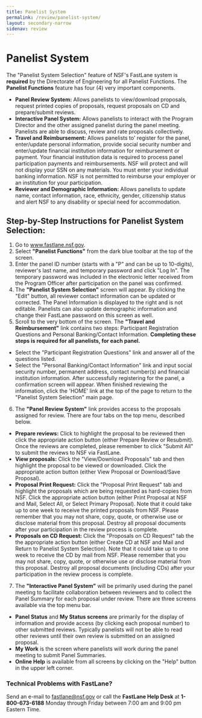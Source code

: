 ```yaml
---
title: Panelist System
permalink: /review/panelist-system/
layout: secondary-narrow
sidenav: review
---
```


# Panelist System

The "Panelist System Selection" feature of NSF's FastLane system is **required** by the Directorate of Engineering for all Panelist Functions.
The **Panelist Functions** feature has four (4) very important components.

- **Panel Review System:** Allows panelists to view/download proposals, request printed copies of proposals, request proposals on CD and prepare/submit reviews.
- **Interactive Panel System:** Allows panelists to interact with the Program Director and the other assigned panelist during the panel meeting. Panelists are able to discuss, review and rate proposals collectively.
- **Travel and Reimbursement:** Allows panelists to' register for the panel, enter/update personal information, provide social security number and enter/update financial institution information for reimbursement or payment. Your financial institution data is required to process panel participation payments and reimbursements. NSF will protect and will not display your SSN on any materials. You must enter your individual banking information. NSF is not permitted to reimburse your employer or an institution for your participation.
- **Reviewer and Demographic Information:** Allows panelists to update name, contact information, race, ethnicity, gender, citizenship status and alert NSF to any disability or special need for accommodation.

## Step-by-Step Instructions for Panelist System Selection:

1. Go to www.fastlane.nsf.gov.
2. Select **"Panelist Functions"** from the dark blue toolbar at the top of the screen.
3. Enter the panel ID number (starts with a "P" and can be up to 10-digits), reviewer's last name, and temporary password and click "Log In". The temporary password was included in the electronic letter received from the Program Officer after participation on the panel was confirmed.
4. The **"Panelist System Selection"** screen will appear. By clicking the "Edit" button, all reviewer contact information can be updated or corrected. The Panel Information is displayed to the right and is not editable. Panelists can also update demographic information and change their FastLane password on this screen as well.
5. Scroll to the very bottom of the screen. The **"Travel and Reimbursement"** link contains two steps: Participant Registration Questions and Personal Banking/Contact Information. **Completing these steps is required for all panelists, for each panel.**
  - Select the "Participant Registration Questions" link and answer all of the questions listed.
  - Select the "Personal Banking/Contact Information" link and input social security number, permanent address, contact number(s) and financial institution information. After successfully registering for the panel, a confirmation screen will appear. When finished reviewing the information, click the 'HOME' link at the top of the page to return to the "Panelist System Selection" main page.
6. The **"Panel Review System"** link provides access to the proposals assigned for review. There are four tabs on the top menu, described below.
  - **Prepare reviews:** Click to highlight the proposal to be reviewed then click the appropriate action button (either Prepare Review or Resubmit). Once the reviews are completed, please remember to click "Submit All" to submit the reviews to NSF via FastLane.
  - **View proposals:** Click the "View/Download Proposals" tab and then highlight the proposal to be viewed or downloaded. Click the appropriate action button (either View Proposal or Download/Save Proposal).
  - **Proposal Print Request:** Click the "Proposal Print Request" tab and highlight the proposals which are being requested as hard-copies from NSF. Click the appropriate action button (either Print Proposal at NSF and Mail, Select All, or Select Primary Proposal). Note that it could take up to one week to receive the printed proposals from NSF. Please remember that you may not share, copy, quote, or otherwise use or disclose material from this proposal. Destroy all proposal documents after your participation in the review process is complete.
  - **Proposals on CD Request:** Click the "Proposals on CD Request" tab the the appropriate action button (either Create CD at NSF and Mail and Return to Panelist System Selection). Note that it could take up to one week to receive the CD by mail from NSF. Please remember that you may not share, copy, quote, or otherwise use or disclose material from this proposal. Destroy all proposal documents (including CDs) after your participation in the review process is complete.
7. The **"Interactive Panel System"** will be primarily used during the panel meeting to facilitate collaboration between reviewers and to collect the Panel Summary for each proposal under review. There are three screens available via the top menu bar.
  - **Panel Status** and **My Status screens** are primarily for the display of information and provide access (by clicking each proposal number) to other submitted reviews. Typically panelists will not be able to read other reviews until their own review is submitted on an assigned proposal.
  - **My Work** is the screen where panelists will work during the panel meeting to submit Panel Summaries.
  - **Online Help** is available from all screens by clicking on the "Help" button in the upper left corner.

### Technical Problems with FastLane?
Send an e-mail to fastlane@nsf.gov or call the **FastLane Help Desk** at **1-800-673-6188** Monday through Friday between 7:00 am and 9:00 pm Eastern Time.
